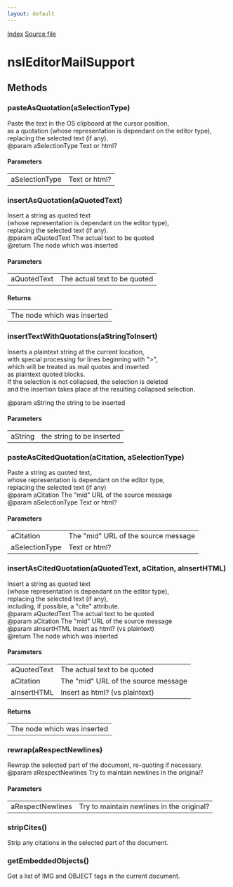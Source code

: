 ```yaml
---
layout: default
---
```

<div id='links'><a href="../index.html">Index</a>
<a href="http://dxr.mozilla.org/mozilla-central/source/editor/nsIEditorMailSupport.idl">Source file</a>
</div>

# nsIEditorMailSupport #

## Methods ##

### pasteAsQuotation(aSelectionType) ###
 Paste the text in the OS clipboard at the cursor position,  
as a quotation (whose representation is dependant on the editor type),  
replacing the selected text (if any).  
@param aSelectionType Text or html?  
  

#### Parameters ####

<table>

<tr>
<td>aSelectionType</td>
<td>Text or html?  
</td>
</tr>

</table>

### insertAsQuotation(aQuotedText) ###
 Insert a string as quoted text  
(whose representation is dependant on the editor type),  
replacing the selected text (if any).  
@param aQuotedText  The actual text to be quoted  
@return             The node which was inserted  
  

#### Parameters ####

<table>

<tr>
<td>aQuotedText</td>
<td>The actual text to be quoted  
</td>
</tr>

</table>

#### Returns ####

<table>

<tr>
<td>The node which was inserted  
</td>
</tr>

</table>

### insertTextWithQuotations(aStringToInsert) ###
  
Inserts a plaintext string at the current location,  
with special processing for lines beginning with ">",  
which will be treated as mail quotes and inserted  
as plaintext quoted blocks.  
If the selection is not collapsed, the selection is deleted  
and the insertion takes place at the resulting collapsed selection.  
  
@param aString   the string to be inserted  
  

#### Parameters ####

<table>

<tr>
<td>aString</td>
<td>the string to be inserted  
</td>
</tr>

</table>

### pasteAsCitedQuotation(aCitation, aSelectionType) ###
 Paste a string as quoted text,  
whose representation is dependant on the editor type,  
replacing the selected text (if any)  
@param aCitation    The "mid" URL of the source message  
@param aSelectionType Text or html?  
  

#### Parameters ####

<table>

<tr>
<td>aCitation</td>
<td>The "mid" URL of the source message  
</td>
</tr>

<tr>
<td>aSelectionType</td>
<td>Text or html?  
</td>
</tr>

</table>

### insertAsCitedQuotation(aQuotedText, aCitation, aInsertHTML) ###
 Insert a string as quoted text  
(whose representation is dependant on the editor type),  
replacing the selected text (if any),  
including, if possible, a "cite" attribute.  
@param aQuotedText  The actual text to be quoted  
@param aCitation    The "mid" URL of the source message  
@param aInsertHTML  Insert as html?  (vs plaintext)  
@return             The node which was inserted  
  

#### Parameters ####

<table>

<tr>
<td>aQuotedText</td>
<td>The actual text to be quoted  
</td>
</tr>

<tr>
<td>aCitation</td>
<td>The "mid" URL of the source message  
</td>
</tr>

<tr>
<td>aInsertHTML</td>
<td>Insert as html?  (vs plaintext)  
</td>
</tr>

</table>

#### Returns ####

<table>

<tr>
<td>The node which was inserted  
</td>
</tr>

</table>

### rewrap(aRespectNewlines) ###
  
Rewrap the selected part of the document, re-quoting if necessary.  
@param aRespectNewlines  Try to maintain newlines in the original?  
  

#### Parameters ####

<table>

<tr>
<td>aRespectNewlines</td>
<td>Try to maintain newlines in the original?  
</td>
</tr>

</table>

### stripCites() ###
  
Strip any citations in the selected part of the document.  
  

### getEmbeddedObjects() ###
  
Get a list of IMG and OBJECT tags in the current document.  
  
